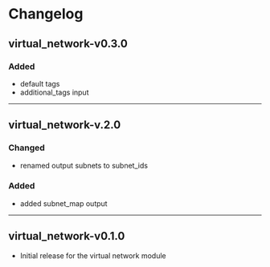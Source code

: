 # Changelog

## virtual_network-v0.3.0

### Added

- default tags
- additional_tags input

___

## virtual_network-v.2.0

### Changed

- renamed output subnets to subnet_ids

### Added

- added subnet_map output

___

## virtual_network-v0.1.0

- Initial release for the virtual network module
